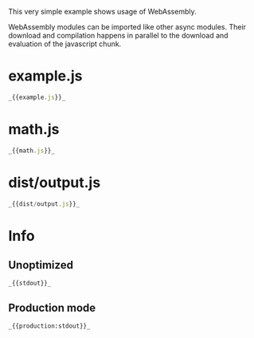 This very simple example shows usage of WebAssembly.

WebAssembly modules can be imported like other async modules.
Their download and compilation happens in parallel to the download and evaluation of the javascript chunk.

# example.js

```javascript
_{{example.js}}_
```

# math.js

```javascript
_{{math.js}}_
```

# dist/output.js

```javascript
_{{dist/output.js}}_
```

# Info

## Unoptimized

```
_{{stdout}}_
```

## Production mode

```
_{{production:stdout}}_
```
